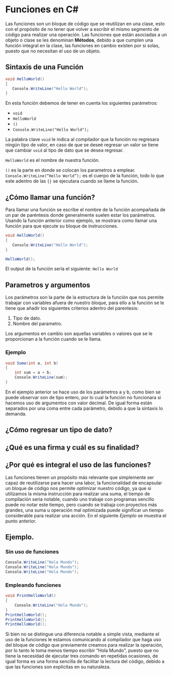 <!------Titulo------>
# **Funciones en C#**
Las funciones son un bloque de código que se reutilizan en una clase, esto con el propósito de no tener que volver a escribir el mismo segmento de código para realizar una operación. Las funciones que están asociadas a un objeto o clase se les denominan **Métodos**, debido a que cumplen una función integral en la clase, las funciones en cambio existen por si solas, puesto que no necesitan el uso de un objeto.

## Sintaxis de una Función
```csharp
void HelloWorld()
{
   Console.WriteLine("Hello World"); 
}
```
En esta función debemos de tener en cuenta los siguientes parámetros:

* `void`
* `HelloWorld`
* `()`
*  `Console.WriteLine("Hello World");`

La palabra clave `void` le indica al compilador que la función no regresara ningún tipo de valor, en caso de que se deseé regresar un valor se tiene que cambiar `void` al tipo de dato que se desea regresar.

 `HelloWorld` es el nombre de nuestra función.

 `()` es la parte en donde se colocan los parametros a emplear. 
 `Console.WriteLine(“Hello World”);` es el cuerpo de la función, todo lo que este adentro de las `{}` se ejecutara cuando se llame la función.


## ¿Cómo llamar una función?
Para llamar una función se escribe el nombre de la función acompañada de un par de paréntesis donde generalmente suelen estar los parámetros. Usando la función anterior como ejemplo, se mostrara como llamar una función para que ejecute su bloque de instrucciones.

```csharp
void HelloWorld()
{
   Console.WriteLine("Hello World"); 
}

HelloWorld();
```
El output de la función sería el siguiente:
`Hello World`
## Parametros y argumentos
Los parámetros son la parte de la estructura de la función que nos permite trabajar con variables afuera de nuestro bloque, para ello a la función se le tiene que añadir los siguientes criterios adentro del parentesis:

1. Tipo de dato.
2. Nombre del parametro.

Los argumentos en cambio son aquellas variables o valores que se le proporcionan a la función cuando se le llama.

### Ejemplo
```csharp
void Suma(int a, int b)
{
    int sum = a + b;
    Console.WriteLine(sum);
}
```
En el ejemplo anterior se hace uso de los parámetros a y b, como bien se puede observar son de tipo entero, por lo cual la función no funcionara si hacemos uso de argumentos con valor decimal. De igual forma están separados por una coma entre cada parámetro, debido a que la sintaxis lo demanda.

## ¿Cómo regresar un tipo de dato?

## ¿Qué es una firma y cuál es su finalidad?

## ¿Por qué es integral el uso de las funciones?
Las funciones tienen un propósito más relevante que simplemente ser capaz de reutilizarse para hacer una labor, la funcionalidad de encapsular un bloque de código nos permite optimizar nuestro código, ya que si utilizamos la misma instrucción para realizar una suma, el tiempo de compilación seria notable, cuando uno trabaje con programas sencillo puede no notar este tiempo, pero cuando se trabaja con proyectos más grandes, una suma u operación mal optimizada puede significar un tiempo considerable para realizar una acción. En el siguiente *Ejemplo* se muestra el punto anterior.
## Ejemplo.
### Sin uso de funciones
```csharp
Console.WriteLine("Hola Mundo");
Console.WriteLine("Hola Mundo");
Console.WriteLine("Hola Mundo");
```
### Empleando funciones
```csharp
void PrintHelloWorld()
{
    Console.WriteLine("Hola Mundo");
}
PrintHelloWorld();
PrintHelloWorld();
PrintHelloWorld();
```
Si bien no se distingue una diferencia notable a simple vista, mediante el uso de la funciones le estamos comunicando al compilador que haga uso del bloque de código que previamente creamos para realizar la operación, por lo tanto le toma menos tiempo escribir “Hola Mundo", puesto que no tiene la necesidad de ejecutar tres comando en repetidas ocasiones, de igual forma es una forma sencilla de facilitar la lectura del código, debido a que las funciones son explicitas en su naturaleza.